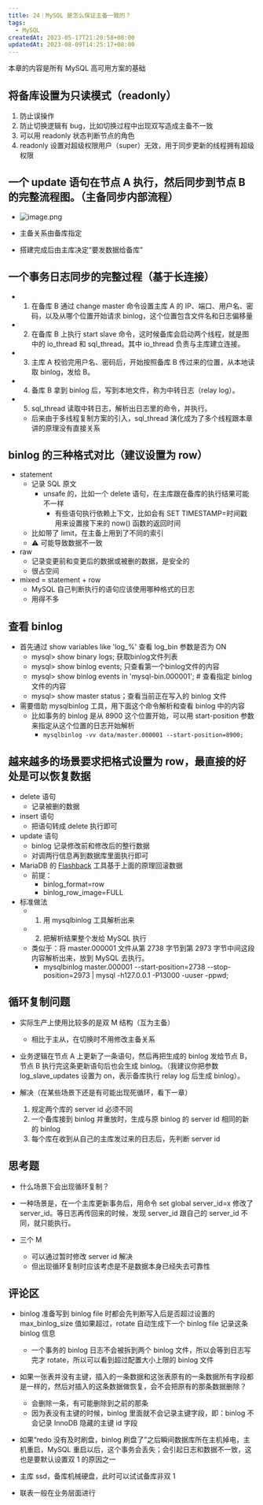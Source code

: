 ```yaml
---
title: 24｜MySQL 是怎么保证主备一致的？
tags:
  - MySQL
createdAt: 2023-05-17T21:20:58+08:00
updatedAt: 2023-08-09T14:25:17+08:00
---
```


本章的内容是所有 MySQL 高可用方案的基础

## 将备库设置为只读模式（readonly）

1. 防止误操作
2. 防止切换逻辑有 bug，比如切换过程中出现双写造成主备不一致
3. 可以用 readonly 状态判断节点的角色
4. readonly 设置对超级权限用户（super）无效，用于同步更新的线程拥有超级权限

## 一个 update 语句在节点 A 执行，然后同步到节点 B 的完整流程图。（主备同步内部流程）
- ![image.png](https://cdn.jsdelivr.net/gh/11ze/static/images/mysql45-24-1.png)

- 主备关系由备库指定
- 搭建完成后由主库决定“要发数据给备库”

## 一个事务日志同步的完整过程（基于长连接）

- 1. 在备库 B 通过 change master 命令设置主库 A 的 IP、端口、用户名、密码，以及从哪个位置开始请求 binlog，这个位置包含文件名和日志偏移量
- 2. 在备库 B 上执行 start slave 命令，这时候备库会启动两个线程，就是图中的 io_thread 和 sql_thread。其中 io_thread 负责与主库建立连接。
- 3. 主库 A 校验完用户名、密码后，开始按照备库 B 传过来的位置，从本地读取 binlog，发给 B。
- 4. 备库 B 拿到 binlog 后，写到本地文件，称为中转日志（relay log）。
- 5. sql_thread 读取中转日志，解析出日志里的命令，并执行。
  - 后来由于多线程复制方案的引入，sql_thread 演化成为了多个线程跟本章讲的原理没有直接关系

## binlog 的三种格式对比（建议设置为 row）

- statement
  - 记录 SQL 原文
    - unsafe 的，比如一个 delete 语句，在主库跟在备库的执行结果可能不一样
      - 有些语句执行依赖上下文，比如会有 SET TIMESTAMP=时间戳 用来设置接下来的 now() 函数的返回时间
  - 比如带了 limit，在主备上用到了不同的索引
  - ⚠️ 可能导致数据不一致
- raw
  - 记录变更前和变更后的数据或被删的数据，是安全的
  - 很占空间
- mixed = statement + row
  - MySQL 自己判断执行的语句应该使用哪种格式的日志
  - 用得不多

## 查看 binlog

- 首先通过 show variables like 'log_%' 查看 log_bin 参数是否为 ON
  - mysql> show binary logs; 获取binlog文件列表
  - mysql> show binlog events; 只查看第一个binlog文件的内容
  - mysql> show binlog events in 'mysql-bin.000001'; # 查看指定 binlog 文件的内容
  - mysql> show master status；查看当前正在写入的 binlog 文件
- 需要借助 mysqlbinlog 工具，用下面这个命令解析和查看 binlog 中的内容
  - 比如事务的 binlog 是从 8900 这个位置开始，可以用 start-position 参数来指定从这个位置的日志开始解析
    - `mysqlbinlog -vv data/master.000001 --start-position=8900;`

## 越来越多的场景要求把格式设置为 row，最直接的好处是可以恢复数据

- delete 语句
  - 记录被删的数据
- insert 语句
  - 把语句转成 delete 执行即可
- update 语句
  - binlog 记录修改前和修改后的整行数据
  - 对调两行信息再到数据库里面执行即可
- MariaDB 的 [Flashback](https://mariadb.com/kb/en/flashback/) 工具基于上面的原理回滚数据
  - 前提：
    - binlog_format=row
    - binlog_row_image=FULL
- 标准做法
  - 1. 用 mysqlbinlog 工具解析出来
  - 2. 把解析结果整个发给 MySQL 执行
  - 类似于：将 master.000001 文件从第 2738 字节到第 2973 字节中间这段内容解析出来，放到 MySQL 去执行。
    - mysqlbinlog master.000001 --start-position=2738 --stop-position=2973 | mysql -h127.0.0.1 -P13000 -uuser -ppwd;

## 循环复制问题

- 实际生产上使用比较多的是双 M 结构（互为主备）
  - 相比于主从，在切换时不用修改主备关系

- 业务逻辑在节点 A 上更新了一条语句，然后再把生成的 binlog 发给节点 B，节点 B 执行完这条更新语句后也会生成 binlog。（我建议你把参数 log_slave_updates 设置为 on，表示备库执行 relay log 后生成 binlog）。

- 解决（在某些场景下还是有可能出现死循环，看下一章）
  1. 规定两个库的 server id 必须不同
  2. 一个备库接到 binlog 并重放时，生成与原 binlog 的 server id 相同的新的 binlog
  3. 每个库在收到从自己的主库发过来的日志后，先判断 server id

## 思考题

- 什么场景下会出现循环复制？

- 一种场景是，在一个主库更新事务后，用命令 set global server_id=x 修改了 server_id。等日志再传回来的时候，发现 server_id 跟自己的 server_id 不同，就只能执行。
- 三个 M
  - 可以通过暂时修改 server id 解决
  - 但出现循环复制时应该考虑是不是数据本身已经失去可靠性

## 评论区

- binlog 准备写到 binlog file 时都会先判断写入后是否超过设置的 max_binlog_size 值如果超过，rotate 自动生成下一个 binlog file 记录这条 binlog 信息
  - 一个事务的 binlog 日志不会被拆到两个 binlog 文件，所以会等到日志写完才 rotate，所以可以看到超过配置大小上限的 binlog 文件

- 如果一张表并没有主键，插入的一条数据和这张表原有的一条数据所有字段都是一样的，然后对插入的这条数据做恢复，会不会把原有的那条数据删除？

  - 会删除一条，有可能删除到之前的那条
  - 因为表没有主键的时候，binlog 里面就不会记录主键字段，即：binlog 不会记录 InnoDB 隐藏的主键 id 字段

- 如果“redo 没有及时刷盘，binlog 刷盘了”之后瞬间数据库所在主机掉电，主机重启，MySQL 重启以后，这个事务会丢失；会引起日志和数据不一致，这也是要默认设置双 1 的原因之一
- 主库 ssd，备库机械硬盘，此时可以试试备库非双 1
- 联表一般在业务层面进行

